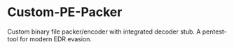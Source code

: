# Custom-PE-Packer
Custom binary file packer/encoder with integrated decoder stub. A pentest-tool for modern EDR evasion.
